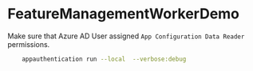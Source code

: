 ﻿# FeatureManagementWorkerDemo


Make sure that Azure AD User assigned `App Configuration Data Reader` permissions.

```bash
    appauthentication run --local  --verbose:debug
```